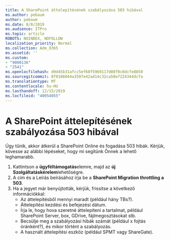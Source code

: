 ```yaml
---
title: A SharePoint áttelepítésének szabályozása 503 hibával
ms.author: pebaum
author: pebaum
ms.date: 8/8/2019
ms.audience: ITPro
ms.topic: article
ROBOTS: NOINDEX, NOFOLLOW
localization_priority: Normal
ms.collection: Adm_O365
ms.assetid: ''
ms.custom:
- "9000136"
- "2541"
ms.openlocfilehash: d9d45b31afcc5ef68f5969117d08f0c8dcfe8850
ms.sourcegitcommit: 0f0186044a3597e42ad14c32ca58e7224344dcfa
ms.translationtype: MT
ms.contentlocale: hu-HU
ms.lasthandoff: 12/15/2019
ms.locfileid: "40054055"
---
```

# <a name="sharepoint-migration-throttling-with-503-errors"></a>A SharePoint áttelepítésének szabályozása 503 hibával

Úgy tűnik, akkor átkerül a SharePoint Online és fogadása 503 hibák. Kérjük, kövesse az alábbi lépéseket, hogy mi segítünk Önnek a lehető leghamarabb. 

1. Kattintson a **ügyféltámogatás**elemre, majd az **új Szolgáltatáskérelem**lehetőségre.
2. A cím és a Leírás beírásához írja be a **SharePoint Migration throttling a 503**.
3. Ha a jegyet már benyújtották, kérjük, frissítse a következő információkkal:
    - Az áttelepítésből mennyi maradt (például hány TBs?).
    - Áttelepítési kezdési és befejezési dátum.
    - Írja le, hogy hova szeretné áttelepíteni a tartalmat, például SharePoint Server, box, GDrive, fájlmegosztásokat stb.
    - Becsülje meg a szabályozási hibák számát (például x fojtás óránként?), és mikor történt a szabályozás.
    - A használt áttelepítési eszköz (például SPMT vagy ShareGate).


